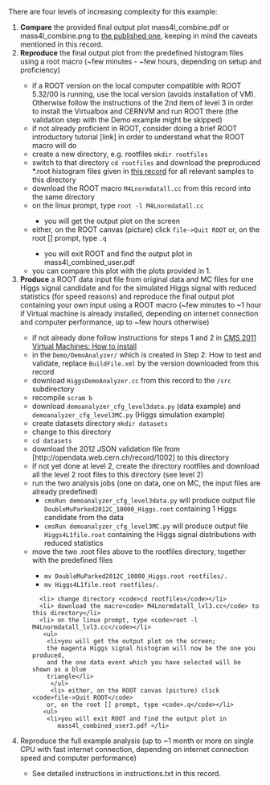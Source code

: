 <p>There are four levels of increasing complexity for this example:
<ol>
<li> <b>Compare</b> the provided final output plot
   mass4l_combine.pdf
   or
   mass4l_combine.png
   to  <a href=\"https://inspirehep.net/record/1124338/files/H4l_mass_v3.png\">the published one</a>,
   keeping in mind the caveats mentioned in this record. </li>
<li><b>Reproduce</b> the final output plot from the predefined histogram files
   using a root macro
   (~few minutes - ~few hours, depending on setup and proficiency) </li>
<ul>
        <li> if a ROOT version on the local computer compatible with ROOT 5.32/00
        is running, use the local version (avoids installation of VM).
        Otherwise follow the instructions of the 2nd item of level 3
        in order to install the Virtualbox and CERNVM and run ROOT there
        (the validation step with the Demo example might be skipped)</li>
       <li>if not already proficient in ROOT, consider doing a brief ROOT
        introductory tutorial [link] in order to understand what the ROOT
        macro will do</li>
        <li>create a new directory, e.g. rootfiles <code>mkdir rootfiles</code></li>
        <li>switch to that directory <code>cd rootfiles</code>
        and download the preproduced *.root histogram files given in
        <a href=\"/record/FIXME\"> this record</a> for all relevant samples to this directory
        <li>download the ROOT macro
        <code>M4Lnormdatall.cc</code>
        from this record into the same directory</li>
        <li>on the linux prompt, type <code>root -l M4Lnormdatall.cc</code></li>
        <ul>
        <li> you will get the output plot on the screen</li>
      </ul>
      <li> either, on the ROOT canvas (picture) click <code>file->Quit ROOT</code>
        or, on the root [] prompt, type <code>.q</code></li>
       <ul>
        <li>you will exit ROOT and find the output plot in
           mass4l_combined_user.pdf</li>
         </ul>  
      <li> you can compare this plot with the plots provided in 1.</li>
</ul>
<li>   <b>Produce</b> a ROOT data input file from original data and MC files for one
   Higgs signal candidate and for the simulated Higgs signal with reduced
   statistics (for speed reasons) and reproduce the final output plot
   containing your own input using a ROOT macro
   (~few minutes to ~1 hour if Virtual machine is already installed,
     depending on internet connection and computer performance, up to
     ~few hours otherwise)</li>
   <ul>
     <li>if not already done follow instructions  for steps 1 and 2 in <a href=\"/docs/cms-virtual-machine-2011\"> CMS 2011 Virtual Machines: How to install</a></li>
      <li> in the <code>Demo/DemoAnalyzer/</code> which is created in Step 2: How to test and validate, replace <code>BuildFile.xml</code> by the version downloaded from this record</li>
      <li> download <code>HiggsDemoAnalyzer.cc</code> from this record to the <code>/src</code> subdirectory</li>
      <li> recompile <code>scram b</code></li>
      <li> download <code>demoanalyzer_cfg_level3data.py</code> (data example) and
        <code>demoanalyzer_cfg_level3MC.py</code> (Higgs simulation example)</li>
      <li> create datasets directory  <code>mkdir datasets</code></li>
      <li> change to this directory <li> <code>cd datasets</code></li>
      <li> download the 2012 JSON validation file from [http://opendata.web.cern.ch/record/1002] to this directory</li>
      <li>if not yet done at level 2, create the directory rootfiles and
        download all the level 2 root files to this directory (see level 2)</li>
      <li>run the two analysis jobs (one on data, one on MC, the input files
        are already predefined)
    <ul>       
        <li><code>cmsRun demoanalyzer_cfg_level3data.py</code>
        will produce output file <code>DoubleMuParked2012C_10000_Higgs.root</code>
        containing 1 Higgs candidate from the data</li>
        <li><code>cmsRun demoanalyzer_cfg_level3MC.py</code>
         will produce output file <code>Higgs4L1file.root</code>
        containing the Higgs signal distributions with reduced statistics</li>
     </ul>
     <li> move the two .root files above to the rootfiles directory, together
        with the predefined files</li>
      <ul>     
       <li><code>mv DoubleMuParked2012C_10000_Higgs.root rootfiles/.</code></li>
       <li><code>mv Higgs4L1file.root rootfiles/.</code></li>
     </ul>
         
      <li> change directory <code>cd rootfiles</code></li>
      <li> download the macro<code> M4Lnormdatall_lvl3.cc</code> to this directory</li>
      <li> on the linux prompt, type <code>root -l M4Lnormdatall_lvl3.cc</code></li>
       <ul> 
        <li>you will get the output plot on the screen;
        the magenta Higgs signal histogram will now be the one you produced,
        and the one data event which you have selected will be shown as a blue
        triangle</li>
         </ul> 
         <li> either, on the ROOT canvas (picture) click <code>file->Quit ROOT</code>
        or, on the root [] prompt, type <code>.q</code></li>
       <ul>
        <li>you will exit ROOT and find the output plot in
           mass4l_combined_user3.pdf </li>
  </ul>
<li>Reproduce the full example analysis
   (up to ~1 month or more on single CPU with fast internet connection,
    depending on internet connection speed and computer performance) </li>
<ul>
  <li>See detailed instructions in instructions.txt in this record.</li>
  </ul>
</ol> 
</p>
